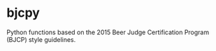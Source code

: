 # bjcpy
Python functions based on the 2015 Beer Judge Certification Program (BJCP) style guidelines.
